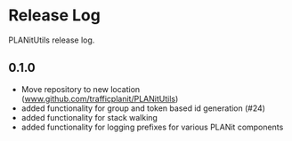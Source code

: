 # Release Log

PLANitUtils release log.

## 0.1.0

* Move repository to new location (www.github.com/trafficplanit/PLANitUtils)
* added functionality for group and token based id generation (#24)
* added functionality for stack walking
* added functionality for logging prefixes for various PLANit components